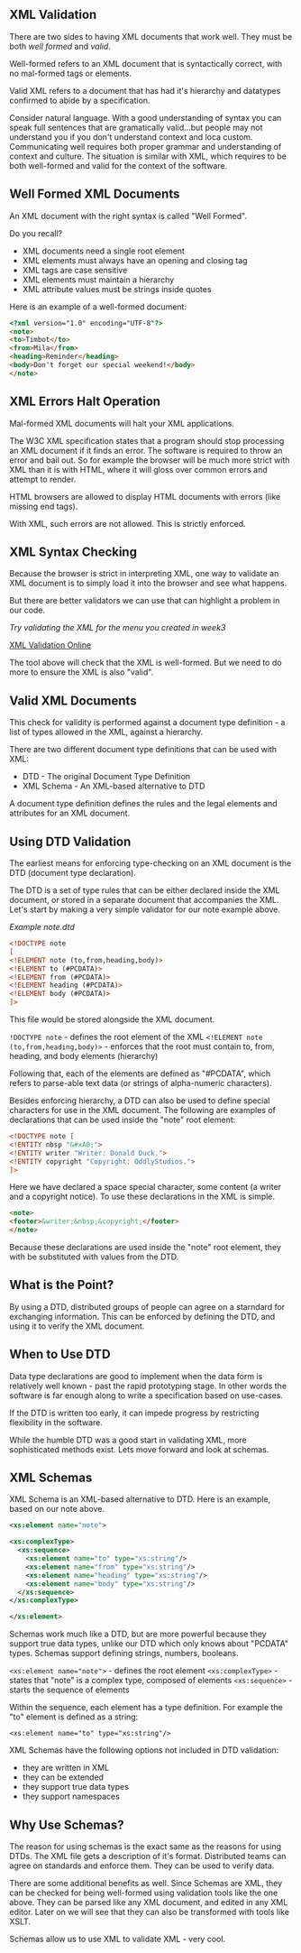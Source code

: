 ## XML Validation

There are two sides to having XML documents that work well. They must be both *well formed* and *valid*.

Well-formed refers to an XML document that is syntactically correct, with no mal-formed tags or elements.

Valid XML refers to a document that has had it's hierarchy and datatypes confirmed to abide by a specification.

Consider natural language. With a good understanding of syntax you can speak full sentences that are gramatically valid...but people may not understand you if you don't understand context and loca custom. Communicating well requires both proper grammar and understanding of context and culture. The situation is similar with XML, which requires to be both well-formed and valid for the context of the software.

## Well Formed XML Documents
An XML document with the right syntax is called "Well Formed".

Do you recall?

* XML documents need a single root element
* XML elements must always have an opening and closing tag
* XML tags are case sensitive
* XML elements must maintain a hierarchy
* XML attribute values must be strings inside quotes

Here is an example of a well-formed document:

```html
<?xml version="1.0" encoding="UTF-8"?>
<note>
<to>Timbot</to>
<from>Mila</from>
<heading>Reminder</heading>
<body>Don't forget our special weekend!</body>
</note>
```

## XML Errors Halt Operation
Mal-formed XML documents will halt your XML applications.

The W3C XML specification states that a program should stop processing an XML document if it finds an error. The software is required to throw an error and bail out. So for example the browser will be much more strict with XML than it is with HTML, where it will gloss over common errors and attempt to render. 

HTML browsers are allowed to display HTML documents with errors (like missing end tags).

With XML, such errors are not allowed. This is strictly enforced.

## XML Syntax Checking

Because the browser is strict in interpreting XML, one way to validate an XML document is to simply load it into the browser and see what happens.

But there are better validators we can use that can highlight a problem in our code.

*Try validating the XML for the menu you created in week3*

[XML Validation Online](https://codebeautify.org/xmlvalidator)

The tool above will check that the XML is well-formed. But we need to do more to ensure the XML is also "valid".

## Valid XML Documents

This check for validity is performed against a document type definition - a list of types allowed in the XML, against a hierarchy.

There are two different document type definitions that can be used with XML:

* DTD - The original Document Type Definition
* XML Schema - An XML-based alternative to DTD

A document type definition defines the rules and the legal elements and attributes for an XML document.

## Using DTD Validation

The earliest means for enforcing type-checking on an XML document is the DTD (document type declaration).

The DTD is a set of type rules that can be either declared inside the XML document, or stored in a separate document that accompanies the XML. Let's start by making a very simple validator for our note example above.

*Example note.dtd*

```html
<!DOCTYPE note
[
<!ELEMENT note (to,from,heading,body)>
<!ELEMENT to (#PCDATA)>
<!ELEMENT from (#PCDATA)>
<!ELEMENT heading (#PCDATA)>
<!ELEMENT body (#PCDATA)>
]>
```

This file would be stored alongside the XML document.

`!DOCTYPE note` - defines the root element of the XML
`<!ELEMENT note (to,from,heading,body)>` - enforces that the root must contain to, from, heading, and body elements (hierarchy)

Following that, each of the elements are defined as "#PCDATA", which refers to parse-able text data (or strings of alpha-numeric characters).

Besides enforcing hierarchy, a DTD can also be used to define special characters for use in the XML document. The following are examples of declarations that can be used inside the "note" root element:

```html
<!DOCTYPE note [
<!ENTITY nbsp "&#xA0;"> 
<!ENTITY writer "Writer: Donald Duck.">
<!ENTITY copyright "Copyright: OddlyStudios.">
]>
```

Here we have declared a space special character, some content (a writer and a copyright notice). To use these declarations in the XML is simple.

```html
<note>
<footer>&writer;&nbsp;&copyright;</footer>
</note>
```

Because these declarations are used inside the "note" root element, they with be substituted with values from the DTD. 

## What is the Point?

By using a DTD, distributed groups of people can agree on a starndard for exchanging information. This can be enforced by defining the DTD, and using it to verify the XML document.

## When to Use DTD

Data type declarations are good to implement when the data form is relatively well known - past the rapid prototyping stage. In other words the software is far enough along to write a specification based on use-cases.

If the DTD is written too early, it can impede progress by restricting flexibility in the software.

While the humble DTD was a good start in validating XML, more sophisticated methods exist. Lets move forward and look at schemas.

## XML Schemas

XML Schema is an XML-based alternative to DTD. Here is an example, based on our note above.

```xml
<xs:element name="note">

<xs:complexType>
  <xs:sequence>
    <xs:element name="to" type="xs:string"/>
    <xs:element name="from" type="xs:string"/>
    <xs:element name="heading" type="xs:string"/>
    <xs:element name="body" type="xs:string"/>
  </xs:sequence>
</xs:complexType>

</xs:element>
```

Schemas work much like a DTD, but are more powerful because they support true data types, unlike our DTD which only knows about "PCDATA" types. Schemas support defining strings, numbers, booleans.

`<xs:element name="note">` - defines the root element
`<xs:complexType>` - states that "note" is a complex type, composed of elements
`<xs:sequence>` - starts the sequence of elements

Within the sequence, each element has a type definition. For example the "to" element is defined as a string:

`<xs:element name="to" type="xs:string"/>`

XML Schemas have the following options not included in DTD validation:

* they are written in XML
* they can be extended
* they support true data types
* they support namespaces

## Why Use Schemas?

The reason for using schemas is the exact same as the reasons for using DTDs. The XML file gets a description of it's format. Distributed teams can agree on standards and enforce them. They can be used to verify data.

There are some additional benefits as well. Since Schemas are XML, they can be checked for being well-formed using validation tools like the one above. They can be parsed like any XML document, and edited in any XML editor. Later on we will see that they can also be transformed with tools like XSLT.

Schemas allow us to use XML to validate XML - very cool.